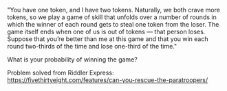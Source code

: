 "You have one token, and I have two tokens. Naturally, we both crave more tokens, so we play a game of skill that unfolds over a number of 
rounds in which the winner of each round gets to steal one token from the loser. The game itself ends when one of us is out of tokens — 
that person loses. Suppose that you’re better than me at this game and that you win each round two-thirds of the time and lose one-third 
of the time."

What is your probability of winning the game?

Problem solved from Riddler Express: https://fivethirtyeight.com/features/can-you-rescue-the-paratroopers/
